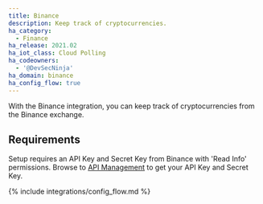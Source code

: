```yaml
---
title: Binance
description: Keep track of cryptocurrencies.
ha_category:
  - Finance
ha_release: 2021.02
ha_iot_class: Cloud Polling
ha_codeowners:
  - '@DevSecNinja'
ha_domain: binance
ha_config_flow: true
---
```


With the Binance integration, you can keep track of cryptocurrencies from the Binance exchange.

## Requirements

Setup requires an API Key and Secret Key from Binance with 'Read Info' permissions. Browse to [API Management](https://www.binance.com/en/my/settings/api-management) to get your API Key and Secret Key.

{% include integrations/config_flow.md %}
